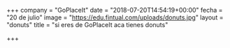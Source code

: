 +++
company = "GoPlaceIt"
date = "2018-07-20T14:54:19+00:00"
fecha = "20 de julio"
image = "https://edu.fintual.com/uploads/donuts.jpg"
layout = "donuts"
title = "si eres de GoPlaceIt aca tienes donuts"

+++
